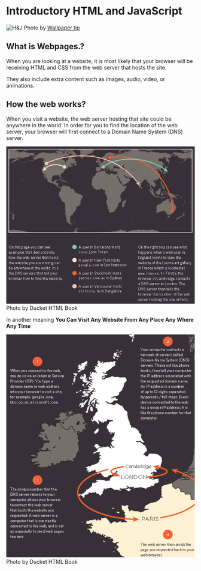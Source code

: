 # Introductory HTML and JavaScript

![H&J](https://wi.wallpapertip.com/wsimgs/31-312238_html-css-javascript-transparent.png)
Photo by [Wallpaper tip](https://wi.wallpapertip.com/)

## What is Webpages.?

When you are looking at a website, it is most likely that your browser will be receiving HTML and CSS from the web server that hosts the site.

They also include extra content such as images, audio, video, or animations.

## How the web works?

When you visit a website, the web server hosting that site could be anywhere in the world. In order for you to find the location of the web server, your browser will first connect to a Domain Name System (DNS) server.

![1st](Code201/Class01/1st.JPG)
Photo by Ducket HTML Book

In another meaning **You Can Visit Any Website From Any Place Any Where Any Time**

![2nd](Code201/Class01/2nd.png)
Photo by Ducket HTML Book

